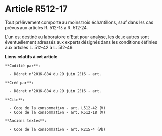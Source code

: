 # Article R512-17

Tout prélèvement comporte au moins trois échantillons, sauf dans les cas prévus aux articles R. 512-18 à R. 512-24. 

L'un est destiné au laboratoire d'Etat pour analyse, les deux autres sont éventuellement adressés aux experts désignés dans
les conditions définies aux articles L. 512-42 à L. 512-49.

**Liens relatifs à cet article**

	**Codifié par**:

	  - Décret n°2016-884 du 29 juin 2016 - art.

	**Créé par**:

	  - Décret n°2016-884 du 29 juin 2016 - art.

	**Cite**:

	  - Code de la consommation - art. L512-42 (V)
	  - Code de la consommation - art. R512-18 (V)

	**Anciens textes**:

	  - Code de la consommation - art. R215-4 (Ab)
